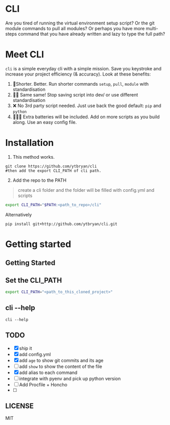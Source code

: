 # CLI

Are you tired of running the virtual environment setup script? 
Or the git module commands to pull all modules? Or perhaps you have more multi-steps command that you have already written and lazy to type the full path?  

# Meet CLI

`cli` is a simple everyday cli with a simple mission. Save you keystroke and increase your project efficiency (& accuracy). Look at these benefits:

1. 📐Shorter. Better. Run shorter commands `setup`, `pull`, `module` with standardisation
2. 👯‍♂️ Same same! Stop saving script into dev/ or use different standardisation
3. ❌ No 3rd party script needed. Just use back the good default: `pip` and `python`
4. 🔋🔋🔋 Extra batteries will be included. Add on more scripts as you build along. Use an easy config file. 

# Installation
1. This method works. 
```
git clone https://github.com/ytbryan/cli
#then add the export CLI_PATH of cli path.
```
2. Add the repo to the PATH
> create a cli folder and the folder will be filled with config.yml and scripts
```bash
export CLI_PATH="$PATH:<path_to_repo>/cli"
```


Alternatively
```
pip install git+http://github.com/ytbryan/cli.git
```

# Getting started

## Getting Started

## Set the CLI_PATH

```bash
export CLI_PATH="<path_to_this_cloned_project>"
```

## cli --help
```
cli --help
```

## TODO
- [x] ship it
- [x] add config.yml
- [x] add `age` to show git commits and its age
- [ ] add `show` to show the content of the file
- [x] add alias to each command
- [ ] integrate with pyenv and pick up python version
- [ ] Add Procfile + Honcho
- [ ] 

## LICENSE
MIT
